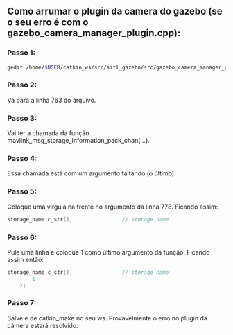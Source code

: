 ## Como arrumar o plugin da camera do gazebo (se o seu erro é com o gazebo_camera_manager_plugin.cpp):

### Passo 1:
```bash
gedit /home/$USER/catkin_ws/src/sitl_gazebo/src/gazebo_camera_manager_plugin.cpp
```

### Passo 2:
Vá para a linha 763 do arquivo.

### Passo 3:
Vai ter a chamada da função mavlink_msg_storage_information_pack_chan(...).

### Passo 4:
Essa chamada está com um argumento faltando (o último).

### Passo 5: 
Coloque uma virgula na frente no argumento da linha 778. Ficando assim:
```cpp
storage_name.c_str(),                // storage name
```

### Passo 6:
Pule uma linha e coloque 1 como último argumento da função. Ficando assim então:
```cpp
storage_name.c_str(),                // storage name
        1
    );
```

### Passo 7:
Salve e de catkin_make no seu ws. Provavelmente o erro no plugin da câmera estará resolvido.
